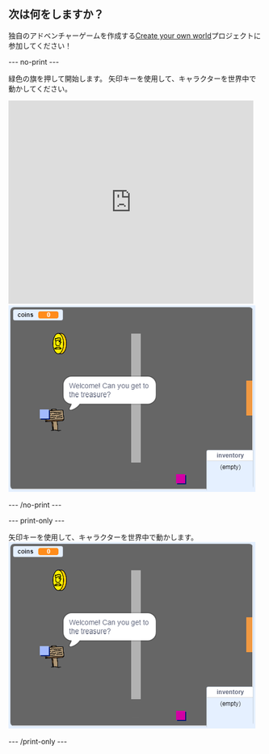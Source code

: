 ## 次は何をしますか？

独自のアドベンチャーゲームを作成する[Create your own world](https://projects.raspberrypi.org/en/projects/create-your-own-world?utm_source=pathway&utm_medium=whatnext&utm_campaign=projects)プロジェクトに参加してください！

\--- no-print \---

緑色の旗を押して開始します。 矢印キーを使用して、キャラクターを世界中で動かしてください。

<div class="scratch-preview">
  <iframe allowtransparency="true" width="485" height="402" src="https://scratch.mit.edu/projects/embed/258757783/?autostart=false" frameborder="0" scrolling="no"></iframe>
  <img src="images/create-showcase.png">
</div>

\--- /no-print \---

\--- print-only \---

矢印キーを使用して、キャラクターを世界中で動かします。![showcase.png](images/create-showcase.png)

\--- /print-only \---
